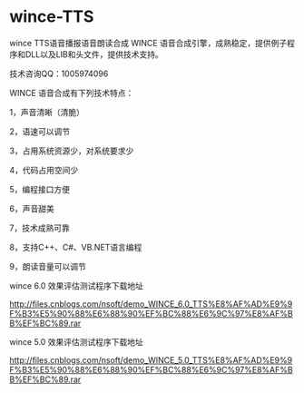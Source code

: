 # wince-TTS
wince TTS语音播报语音朗读合成
WINCE 语音合成引擎，成熟稳定，提供例子程序和DLL以及LIB和头文件，提供技术支持。

技术咨询QQ：1005974096

WINCE  语音合成有下列技术特点：

1，声音清晰（清脆）

2，语速可以调节

3，占用系统资源少，对系统要求少

4，代码占用空间少

5，编程接口方便

6，声音甜美

7，技术成熟可靠

8，支持C++、C#、VB.NET语言编程

9，朗读音量可以调节

wince 6.0 效果评估测试程序下载地址

http://files.cnblogs.com/nsoft/demo_WINCE_6.0_TTS%E8%AF%AD%E9%9F%B3%E5%90%88%E6%88%90%EF%BC%88%E6%9C%97%E8%AF%BB%EF%BC%89.rar

wince 5.0 效果评估测试程序下载地址

http://files.cnblogs.com/nsoft/demo_WINCE_5.0_TTS%E8%AF%AD%E9%9F%B3%E5%90%88%E6%88%90%EF%BC%88%E6%9C%97%E8%AF%BB%EF%BC%89.rar

